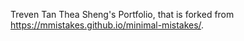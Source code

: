 Treven Tan Thea Sheng's Portfolio, that is forked from https://mmistakes.github.io/minimal-mistakes/.